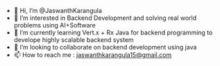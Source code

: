 - 👋 Hi, I’m @JaswanthKarangula
- 👀 I’m interested in Backend Development and solving real world problems using AI+Software 
- 🌱 I’m currently learning Vert.x + Rx Java for backend programming to develope highly scalable backend system
- 💞️ I’m looking to collaborate on backend development using java
- 📫 How to reach me : jaswanthkarangula15@gmail.com

<!---
JaswanthKarangula/JaswanthKarangula is a ✨ special ✨ repository because its `README.md` (this file) appears on your GitHub profile.
You can click the Preview link to take a look at your changes.
--->
